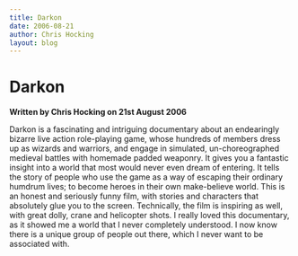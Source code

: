 ```yaml
---
title: Darkon
date: 2006-08-21
author: Chris Hocking
layout: blog
---
```

# Darkon

**Written by Chris Hocking on 21st August 2006**

Darkon is a fascinating and intriguing documentary about an endearingly bizarre live action role-playing game, whose hundreds of members dress up as wizards and warriors, and engage in simulated, un-choreographed medieval battles with homemade padded weaponry. It gives you a fantastic insight into a world that most would never even dream of entering. It tells the story of people who use the game as a way of escaping their ordinary humdrum lives; to become heroes in their own make-believe world. This is an honest and seriously funny film, with stories and characters that absolutely glue you to the screen. Technically, the film is inspiring as well, with great dolly, crane and helicopter shots. I really loved this documentary, as it showed me a world that I never completely understood. I now know there is a unique group of people out there, which I never want to be associated with.